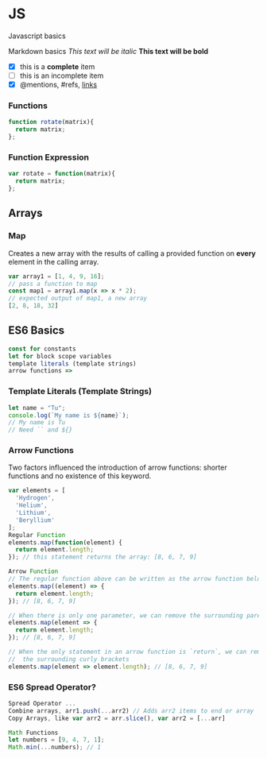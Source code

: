 # JS
Javascript basics

Markdown basics
*This text will be italic*
**This text will be bold**
- [x] this is a **complete** item
- [ ] this is an incomplete item
- [x] @mentions, #refs, [links](http://github.com)

### Functions
```javascript
function rotate(matrix){
  return matrix;
};
```

### Function Expression
```javascript
var rotate = function(matrix){
  return matrix;
};
``` 

## Arrays
### Map
Creates a new array with the results of calling a provided function on **every** element in the calling array.
```javascript
var array1 = [1, 4, 9, 16];
// pass a function to map
const map1 = array1.map(x => x * 2);
// expected output of map1, a new array
[2, 8, 18, 32]
```

## ES6 Basics
```javascript
const for constants
let for block scope variables
template literals (template strings)
arrow functions =>
```

### Template Literals (Template Strings)
```javascript
let name = "Tu";
console.log(`My name is ${name}`);
// My name is Tu
// Need `` and ${}
```

### Arrow Functions
Two factors influenced the introduction of arrow functions: shorter functions and no existence of this keyword.
```javascript
var elements = [
  'Hydrogen',
  'Helium',
  'Lithium',
  'Beryllium'
];
Regular Function
elements.map(function(element) { 
  return element.length; 
}); // this statement returns the array: [8, 6, 7, 9]

Arrow Function
// The regular function above can be written as the arrow function below
elements.map((element) => {
  return element.length;
}); // [8, 6, 7, 9]

// When there is only one parameter, we can remove the surrounding parenthesies:
elements.map(element => {
  return element.length;
}); // [8, 6, 7, 9]

// When the only statement in an arrow function is `return`, we can remove `return` and remove
//  the surrounding curly brackets
elements.map(element => element.length); // [8, 6, 7, 9]
```

### ES6 Spread Operator?
```javascript
Spread Operator ...
Combine arrays, arr1.push(...arr2) // Adds arr2 items to end or array
Copy Arrays, like var arr2 = arr.slice(), var arr2 = [...arr]
```
```javascript
Math Functions
let numbers = [9, 4, 7, 1];
Math.min(...numbers); // 1
```
